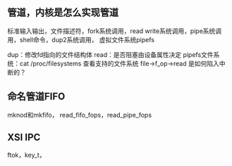 
## 管道，内核是怎么实现管道
标准输入输出，文件描述符，fork系统调用，read write系统调用，pipe系统调用，shell命令，dup2系统调用，
虚拟文件系统pipefs

dup：修改fd指向的文件结构体
read：是否阻塞由设备属性决定
pipefs文件系统：cat /proc/filesystems 查看支持的文件系统
file->f_op->read
是如何陷入中断的？

## 命名管道FIFO 
mknod和mkfifo， read_fifo_fops，read_pipe_fops

## XSI  IPC
ftok，key_t， 

